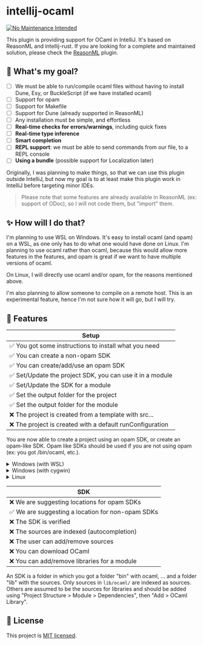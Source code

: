 # intellij-ocaml

[![No Maintenance Intended](http://unmaintained.tech/badge.svg)](http://unmaintained.tech/)

This plugin is providing support for OCaml in IntelliJ. It's based on ReasonML and intellij-rust. If you are looking for a complete and maintained solution, please check the [ReasonML](https://github.com/giraud/reasonml-idea-plugin) plugin.

## 🎯 What's my goal?

* [ ] We must be able to run/compile ocaml files without having to install Dune, Esy, or BuckleScript (if we have installed ocaml)
* [ ] Support for opam
* [ ] Support for Makefile
* [ ] Support for Dune (already supported in ReasonML)
* [ ] Any installation must be simple, and effortless
* [ ] **Real-time checks for errors/warnings**, including quick fixes
* [ ] **Real-time type inference**
* [ ] **Smart completion**
* [ ] **REPL support**: we must be able to send commands from our file, to a REPL console
* [ ] **Using a bundle** (possible support for Localization later)

Originally, I was planning to make things, so that we can use this plugin outside IntelliJ, but now my goal is to at least make this plugin work in IntelliJ before targeting minor IDEs.

> Please note that some features are already available in ReasonML (ex: support of ODoc), so I will not code them, but "import" them.

## ✨ How will I do that?

I'm planning to use WSL on Windows. It's easy to install ocaml (and opam) on a WSL, as one only has to do what one would have done on Linux. I'm planning to use ocaml rather than ocaml, because this would allow more features in the features, and opam is great if we want to have multiple versions of ocaml.

On Linux, I will directly use ocaml and/or opam, for the reasons mentioned above.

I'm also planning to allow someone to compile on a remote host. This is an experimental feature, hence I'm not sure how it will go, but I will try.

## 🚀 Features

| Setup                                                    |
|----------------------------------------------------------|
| ✅ You got some instructions to install what you need     |
| ✅ You can create a non-opam SDK                          |
| ✅ You can create/add/use an opam SDK                     |
| ✅ Set/Update the project SDK, you can use it in a module |
| ✅ Set/Update the SDK for a module                        |
| ✅ Set the output folder for the project                  |
| ✅ Set the output folder for the module                   |
| ❌ The project is created from a template with src...     |
| ❌ The project is created with a default runConfiguration |

You are now able to create a project using an opam SDK, or create an opam-like SDK. Opam like SDKs should be used if you are not using opam (ex: you got /bin/ocaml, etc.).

<details>
<summary>Windows (with WSL)</summary>

On Windows, you may use a WSL (ex: Windows Store > Debian), then follows the instruction for Linux users
</details>

<details>
<summary>Windows (with cygwin)</summary>

Download [cygwin](https://cygwin.com/install.html). In the installer, you will have to pick some packages to install. Select "full" and pick **ocaml**, or **opam** (recommended)

* `opam`
* `make`
* `wget`
* `curl`
* `libclang`
* `mingw[...]clang` (pick the one according to your OS)

Ensure that `C:/cygwin64/bin` is in the path. If you open a PowerShell, and write `ocaml` and the command is working, then you are good.
</details>

<details>
<summary>Linux</summary>

You may not use `apt-get`, please use your distribution package manager if this is not working.

* **ocaml**: `sudo apt-get install ocaml`
* **opam** (recommended): `sudo apt-get install opam` then, you may use `òpam switch create 4.12.0` to install `ocaml 4.12.0`
</details>

| SDK                                              |
|--------------------------------------------------|
| ❌ We are suggesting locations for opam SDKs      |
| ✅ We are suggesting a location for non-opam SDKs |
| ❌ The SDK is verified                            |
| ❌ The sources are indexed (autocompletion)       |
| ❌ The user can add/remove sources                |
| ❌ You can download OCaml                         |
| ❌ You can add/remove libraries for a module      |

An SDK is a folder in which you got a folder "bin" with ocaml, ... and a folder "lib" with the sources. Only sources in `lib/ocaml/` are indexed as sources. Others are assumed to be the sources for libraries and should be added using "Project Structure > Module > Dependencies", then "Add > OCaml Library".

## 📄 License

This project is [MIT licensed](LICENSE).
